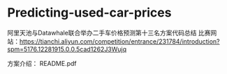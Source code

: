 # Predicting-used-car-prices
阿里天池与Datawhale联合举办二手车价格预测第十三名方案代码总结
比赛网站：https://tianchi.aliyun.com/competition/entrance/231784/introduction?spm=5176.12281915.0.0.5cad1262J3Wujq

方案介绍：
README.pdf
